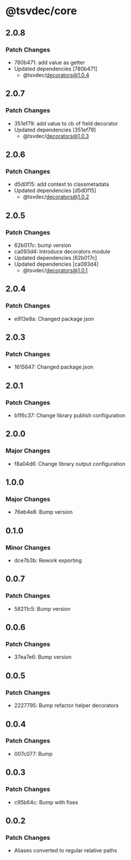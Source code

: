 # @tsvdec/core

## 2.0.8

### Patch Changes

- 780b471: add value as getter
- Updated dependencies [780b471]
  - @tsvdec/decorators@1.0.4

## 2.0.7

### Patch Changes

- 351ef79: add value to cb of field decorator
- Updated dependencies [351ef79]
  - @tsvdec/decorators@1.0.3

## 2.0.6

### Patch Changes

- d5d0f15: add context to classmetadata
- Updated dependencies [d5d0f15]
  - @tsvdec/decorators@1.0.2

## 2.0.5

### Patch Changes

- 62b017c: bump version
- ca093d4: Introduce decorators module
- Updated dependencies [62b017c]
- Updated dependencies [ca093d4]
  - @tsvdec/decorators@1.0.1

## 2.0.4

### Patch Changes

- e913e8a: Changed package json

## 2.0.3

### Patch Changes

- 1615647: Changed package.json

## 2.0.1

### Patch Changes

- b1f6c37: Change library publish configuration

## 2.0.0

### Major Changes

- f8a04d6: Change library output configuration

## 1.0.0

### Major Changes

- 76eb4e8: Bump version

## 0.1.0

### Minor Changes

- dce7b3b: Rework exporting

## 0.0.7

### Patch Changes

- 58211c5: Bump version

## 0.0.6

### Patch Changes

- 37ea7e6: Bump version

## 0.0.5

### Patch Changes

- 2227795: Bump refactor helper decorators

## 0.0.4

### Patch Changes

- 007c077: Bump

## 0.0.3

### Patch Changes

- c95b64c: Bump with fixes

## 0.0.2

### Patch Changes

- Aliases converted to regular relative paths
